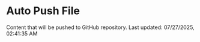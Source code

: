 # Auto Push File

Content that will be pushed to GitHub repository.
Last updated: 07/27/2025, 02:41:35 AM